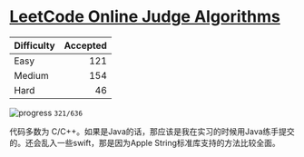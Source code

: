 # [LeetCode Online Judge Algorithms](https://leetcode.com/problemset/algorithms/) 



|Difficulty|Accepted|
| --- | ---: |
|Easy|121|
|Medium|154|
|Hard|46|

![progress](http://progressed.io/bar/50)  `321/636`

代码多数为 C/C++。如果是Java的话，那应该是我在实习的时候用Java练手提交的。还会乱入一些swift，那是因为Apple String标准库支持的方法比较全面。




